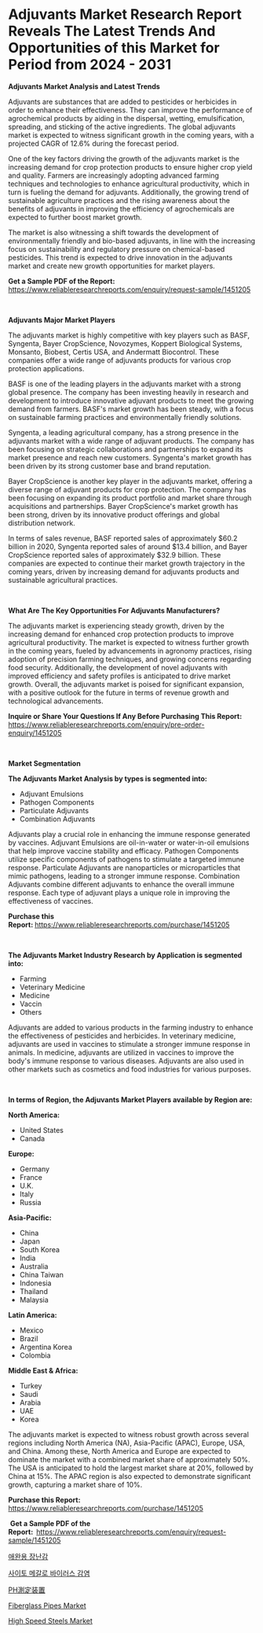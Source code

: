 <p><h1>Adjuvants Market Research Report Reveals The Latest Trends And Opportunities of this Market for Period from 2024 - 2031</h1></p><p><strong>Adjuvants Market Analysis and Latest Trends</strong></p>
<p><p>Adjuvants are substances that are added to pesticides or herbicides in order to enhance their effectiveness. They can improve the performance of agrochemical products by aiding in the dispersal, wetting, emulsification, spreading, and sticking of the active ingredients. The global adjuvants market is expected to witness significant growth in the coming years, with a projected CAGR of 12.6% during the forecast period.</p><p>One of the key factors driving the growth of the adjuvants market is the increasing demand for crop protection products to ensure higher crop yield and quality. Farmers are increasingly adopting advanced farming techniques and technologies to enhance agricultural productivity, which in turn is fueling the demand for adjuvants. Additionally, the growing trend of sustainable agriculture practices and the rising awareness about the benefits of adjuvants in improving the efficiency of agrochemicals are expected to further boost market growth.</p><p>The market is also witnessing a shift towards the development of environmentally friendly and bio-based adjuvants, in line with the increasing focus on sustainability and regulatory pressure on chemical-based pesticides. This trend is expected to drive innovation in the adjuvants market and create new growth opportunities for market players.</p></p>
<p><strong>Get a Sample PDF of the Report:&nbsp;</strong> <a href="https://www.reliableresearchreports.com/enquiry/request-sample/1451205">https://www.reliableresearchreports.com/enquiry/request-sample/1451205</a></p>
<p>&nbsp;</p>
<p><strong>Adjuvants Major Market Players</strong></p>
<p><p>The adjuvants market is highly competitive with key players such as BASF, Syngenta, Bayer CropScience, Novozymes, Koppert Biological Systems, Monsanto, Biobest, Certis USA, and Andermatt Biocontrol. These companies offer a wide range of adjuvants products for various crop protection applications.</p><p>BASF is one of the leading players in the adjuvants market with a strong global presence. The company has been investing heavily in research and development to introduce innovative adjuvant products to meet the growing demand from farmers. BASF's market growth has been steady, with a focus on sustainable farming practices and environmentally friendly solutions.</p><p>Syngenta, a leading agricultural company, has a strong presence in the adjuvants market with a wide range of adjuvant products. The company has been focusing on strategic collaborations and partnerships to expand its market presence and reach new customers. Syngenta's market growth has been driven by its strong customer base and brand reputation.</p><p>Bayer CropScience is another key player in the adjuvants market, offering a diverse range of adjuvant products for crop protection. The company has been focusing on expanding its product portfolio and market share through acquisitions and partnerships. Bayer CropScience's market growth has been strong, driven by its innovative product offerings and global distribution network.</p><p>In terms of sales revenue, BASF reported sales of approximately $60.2 billion in 2020, Syngenta reported sales of around $13.4 billion, and Bayer CropScience reported sales of approximately $32.9 billion. These companies are expected to continue their market growth trajectory in the coming years, driven by increasing demand for adjuvants products and sustainable agricultural practices.</p></p>
<p>&nbsp;</p>
<p><strong>What Are The Key Opportunities For Adjuvants Manufacturers?</strong></p>
<p><p>The adjuvants market is experiencing steady growth, driven by the increasing demand for enhanced crop protection products to improve agricultural productivity. The market is expected to witness further growth in the coming years, fueled by advancements in agronomy practices, rising adoption of precision farming techniques, and growing concerns regarding food security. Additionally, the development of novel adjuvants with improved efficiency and safety profiles is anticipated to drive market growth. Overall, the adjuvants market is poised for significant expansion, with a positive outlook for the future in terms of revenue growth and technological advancements.</p></p>
<p><strong>Inquire or Share Your Questions If Any Before Purchasing This Report:</strong> <a href="https://www.reliableresearchreports.com/enquiry/pre-order-enquiry/1451205">https://www.reliableresearchreports.com/enquiry/pre-order-enquiry/1451205</a></p>
<p>&nbsp;</p>
<p><strong>Market Segmentation</strong></p>
<p><strong>The Adjuvants Market Analysis by types is segmented into:</strong></p>
<p><ul><li>Adjuvant Emulsions</li><li>Pathogen Components</li><li>Particulate Adjuvants</li><li>Combination Adjuvants</li></ul></p>
<p><p>Adjuvants play a crucial role in enhancing the immune response generated by vaccines. Adjuvant Emulsions are oil-in-water or water-in-oil emulsions that help improve vaccine stability and efficacy. Pathogen Components utilize specific components of pathogens to stimulate a targeted immune response. Particulate Adjuvants are nanoparticles or microparticles that mimic pathogens, leading to a stronger immune response. Combination Adjuvants combine different adjuvants to enhance the overall immune response. Each type of adjuvant plays a unique role in improving the effectiveness of vaccines.</p></p>
<p><strong>Purchase this Report:&nbsp;</strong><a href="https://www.reliableresearchreports.com/purchase/1451205">https://www.reliableresearchreports.com/purchase/1451205</a></p>
<p>&nbsp;</p>
<p><strong>The Adjuvants Market Industry Research by Application is segmented into:</strong></p>
<p><ul><li>Farming</li><li>Veterinary Medicine</li><li>Medicine</li><li>Vaccin</li><li>Others</li></ul></p>
<p><p>Adjuvants are added to various products in the farming industry to enhance the effectiveness of pesticides and herbicides. In veterinary medicine, adjuvants are used in vaccines to stimulate a stronger immune response in animals. In medicine, adjuvants are utilized in vaccines to improve the body's immune response to various diseases. Adjuvants are also used in other markets such as cosmetics and food industries for various purposes.</p></p>
<p>&nbsp;</p>
<p><strong>In terms of Region, the Adjuvants Market Players available by Region are:</strong></p>
<p>
    <p> <strong> North America: </strong>
        <ul>
            <li>United States</li>
            <li>Canada</li>
        </ul>
        </p> 
    <p> <strong> Europe: </strong>
        <ul>
            <li>Germany</li>
            <li>France</li>
            <li>U.K.</li>
            <li>Italy</li>
            <li>Russia</li>
        </ul>
        </p> 
    <p> <strong> Asia-Pacific: </strong>
        <ul>
            <li>China</li>
            <li>Japan</li>
            <li>South Korea</li>
            <li>India</li>
            <li>Australia</li>
            <li>China Taiwan</li>
            <li>Indonesia</li>
            <li>Thailand</li>
            <li>Malaysia</li>
        </ul>
        </p> 
    <p> <strong> Latin America: </strong>
        <ul>
            <li>Mexico</li>
            <li>Brazil</li>
            <li>Argentina Korea</li>
            <li>Colombia</li>
        </ul>
        </p> 
    <p> <strong> Middle East & Africa: </strong>
        <ul>
            <li>Turkey</li>
            <li>Saudi</li>
            <li>Arabia</li>
            <li>UAE</li>
            <li>Korea</li>
        </ul>
    </p>
    </p>
<p><p>The adjuvants market is expected to witness robust growth across several regions including North America (NA), Asia-Pacific (APAC), Europe, USA, and China. Among these, North America and Europe are expected to dominate the market with a combined market share of approximately 50%. The USA is anticipated to hold the largest market share at 20%, followed by China at 15%. The APAC region is also expected to demonstrate significant growth, capturing a market share of 10%.</p></p>
<p><strong>Purchase this Report: </strong><a href="https://www.reliableresearchreports.com/purchase/1451205">https://www.reliableresearchreports.com/purchase/1451205</a></p>
<p>&nbsp;<strong>Get a Sample PDF of the Report:&nbsp;&nbsp;</strong><a href="https://www.reliableresearchreports.com/enquiry/request-sample/1451205">https://www.reliableresearchreports.com/enquiry/request-sample/1451205</a></p>
<p><strong></strong></p>
<p><p><a href="https://github.com/bunxhcci35271755/Market-Research-Report-List-1/blob/main/5671262193426.md">애완용 장난감</a></p><p><a href="https://medium.com/@demarcuskuhlman/%EC%82%AC%EC%9D%B4%ED%86%A0%EB%A9%94%EA%B0%88%EB%A1%9C%EB%B0%94%EC%9D%B4%EB%9F%AC%EC%8A%A4-%EA%B0%90%EC%97%BC-%EC%8B%9C%EC%9E%A5-%EA%B2%BD%EC%9F%81-%EB%B6%84%EC%84%9D-%EC%8B%9C%EC%9E%A5-%EB%8F%99%ED%96%A5-%EB%B0%8F-2031%EB%85%84%EA%B9%8C%EC%A7%80%EC%9D%98-%EC%98%88%EC%B8%A1-c0684c87f2b0">사이토 메갈로 바이러스 감염</a></p><p><a href="https://github.com/efcvopdgkdx128/Market-Research-Report-List-1/blob/main/2578484193642.md">PH測定装置</a></p><p><a href="https://github.com/derrinmiltonellis35gcl/Market-Research-Report-List-1/blob/main/fiberglass-pipes-market.md">Fiberglass Pipes Market</a></p><p><a href="https://github.com/Sherrillcrooksxa8i18ucf2m/Market-Research-Report-List-1/blob/main/high-speed-steels-market.md">High Speed Steels Market</a></p></p>